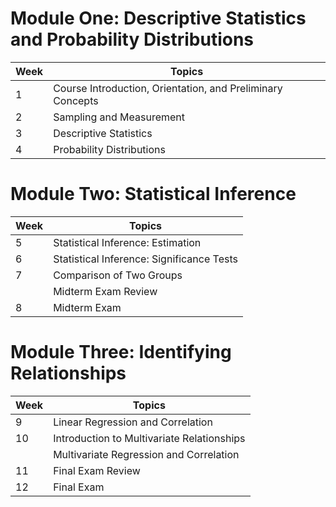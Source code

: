 # Module One: Descriptive Statistics and Probability Distributions
| Week | Topics |
| ---- | ------ |
| 1    | Course Introduction, Orientation, and Preliminary Concepts  |
| 2    | Sampling and Measurement  |
| 3    | Descriptive Statistics  |
| 4    | Probability Distributions  |

# Module Two: Statistical Inference
| Week | Topics |
| ---- | ------ |
| 5    | Statistical Inference: Estimation  |
| 6    | Statistical Inference: Significance Tests  |
| 7    | Comparison of Two Groups  |
|      | Midterm Exam Review  |
| 8    | Midterm Exam  |

# Module Three: Identifying Relationships
| Week | Topics |
| ---- | ------ |
| 9    | Linear Regression and Correlation  |
| 10   | Introduction to Multivariate Relationships  |
|      | Multivariate Regression and Correlation  |
| 11   | Final Exam Review  |
| 12   | Final Exam  |

